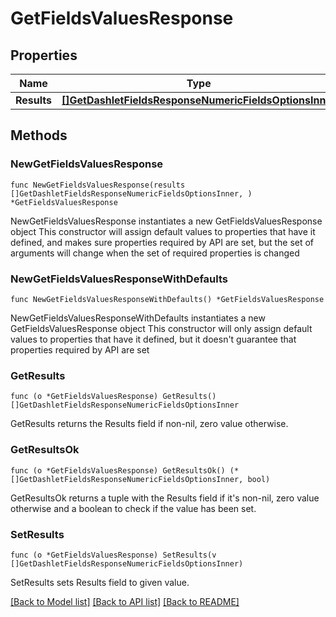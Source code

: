 # GetFieldsValuesResponse

## Properties

Name | Type | Description | Notes
------------ | ------------- | ------------- | -------------
**Results** | [**[]GetDashletFieldsResponseNumericFieldsOptionsInner**](GetDashletFieldsResponseNumericFieldsOptionsInner.md) |  | 

## Methods

### NewGetFieldsValuesResponse

`func NewGetFieldsValuesResponse(results []GetDashletFieldsResponseNumericFieldsOptionsInner, ) *GetFieldsValuesResponse`

NewGetFieldsValuesResponse instantiates a new GetFieldsValuesResponse object
This constructor will assign default values to properties that have it defined,
and makes sure properties required by API are set, but the set of arguments
will change when the set of required properties is changed

### NewGetFieldsValuesResponseWithDefaults

`func NewGetFieldsValuesResponseWithDefaults() *GetFieldsValuesResponse`

NewGetFieldsValuesResponseWithDefaults instantiates a new GetFieldsValuesResponse object
This constructor will only assign default values to properties that have it defined,
but it doesn't guarantee that properties required by API are set

### GetResults

`func (o *GetFieldsValuesResponse) GetResults() []GetDashletFieldsResponseNumericFieldsOptionsInner`

GetResults returns the Results field if non-nil, zero value otherwise.

### GetResultsOk

`func (o *GetFieldsValuesResponse) GetResultsOk() (*[]GetDashletFieldsResponseNumericFieldsOptionsInner, bool)`

GetResultsOk returns a tuple with the Results field if it's non-nil, zero value otherwise
and a boolean to check if the value has been set.

### SetResults

`func (o *GetFieldsValuesResponse) SetResults(v []GetDashletFieldsResponseNumericFieldsOptionsInner)`

SetResults sets Results field to given value.



[[Back to Model list]](../README.md#documentation-for-models) [[Back to API list]](../README.md#documentation-for-api-endpoints) [[Back to README]](../README.md)


